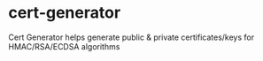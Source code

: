 # cert-generator

Cert Generator helps generate public & private certificates/keys for HMAC/RSA/ECDSA algorithms
